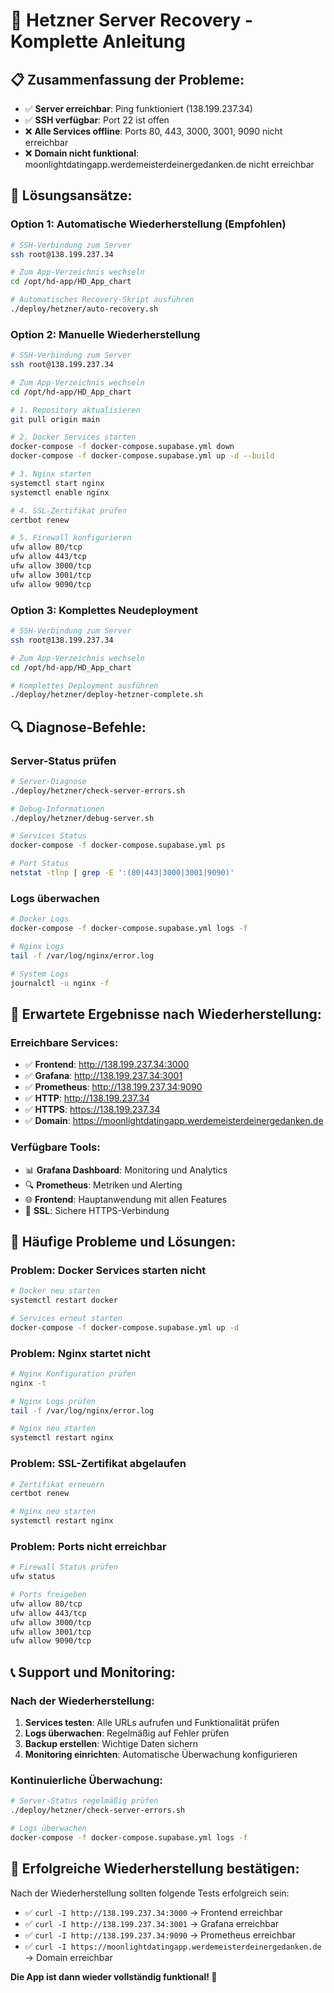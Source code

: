 # 🚀 Hetzner Server Recovery - Komplette Anleitung

## 📋 **Zusammenfassung der Probleme:**
- ✅ **Server erreichbar**: Ping funktioniert (138.199.237.34)
- ✅ **SSH verfügbar**: Port 22 ist offen
- ❌ **Alle Services offline**: Ports 80, 443, 3000, 3001, 9090 nicht erreichbar
- ❌ **Domain nicht funktional**: moonlightdatingapp.werdemeisterdeinergedanken.de nicht erreichbar

## 🔧 **Lösungsansätze:**

### **Option 1: Automatische Wiederherstellung (Empfohlen)**
```bash
# SSH-Verbindung zum Server
ssh root@138.199.237.34

# Zum App-Verzeichnis wechseln
cd /opt/hd-app/HD_App_chart

# Automatisches Recovery-Skript ausführen
./deploy/hetzner/auto-recovery.sh
```

### **Option 2: Manuelle Wiederherstellung**
```bash
# SSH-Verbindung zum Server
ssh root@138.199.237.34

# Zum App-Verzeichnis wechseln
cd /opt/hd-app/HD_App_chart

# 1. Repository aktualisieren
git pull origin main

# 2. Docker Services starten
docker-compose -f docker-compose.supabase.yml down
docker-compose -f docker-compose.supabase.yml up -d --build

# 3. Nginx starten
systemctl start nginx
systemctl enable nginx

# 4. SSL-Zertifikat prüfen
certbot renew

# 5. Firewall konfigurieren
ufw allow 80/tcp
ufw allow 443/tcp
ufw allow 3000/tcp
ufw allow 3001/tcp
ufw allow 9090/tcp
```

### **Option 3: Komplettes Neudeployment**
```bash
# SSH-Verbindung zum Server
ssh root@138.199.237.34

# Zum App-Verzeichnis wechseln
cd /opt/hd-app/HD_App_chart

# Komplettes Deployment ausführen
./deploy/hetzner/deploy-hetzner-complete.sh
```

## 🔍 **Diagnose-Befehle:**

### **Server-Status prüfen**
```bash
# Server-Diagnose
./deploy/hetzner/check-server-errors.sh

# Debug-Informationen
./deploy/hetzner/debug-server.sh

# Services Status
docker-compose -f docker-compose.supabase.yml ps

# Port Status
netstat -tlnp | grep -E ':(80|443|3000|3001|9090)'
```

### **Logs überwachen**
```bash
# Docker Logs
docker-compose -f docker-compose.supabase.yml logs -f

# Nginx Logs
tail -f /var/log/nginx/error.log

# System Logs
journalctl -u nginx -f
```

## 🎯 **Erwartete Ergebnisse nach Wiederherstellung:**

### **Erreichbare Services:**
- ✅ **Frontend**: http://138.199.237.34:3000
- ✅ **Grafana**: http://138.199.237.34:3001
- ✅ **Prometheus**: http://138.199.237.34:9090
- ✅ **HTTP**: http://138.199.237.34
- ✅ **HTTPS**: https://138.199.237.34
- ✅ **Domain**: https://moonlightdatingapp.werdemeisterdeinergedanken.de

### **Verfügbare Tools:**
- 📊 **Grafana Dashboard**: Monitoring und Analytics
- 🔍 **Prometheus**: Metriken und Alerting
- 🌐 **Frontend**: Hauptanwendung mit allen Features
- 🔐 **SSL**: Sichere HTTPS-Verbindung

## 🚨 **Häufige Probleme und Lösungen:**

### **Problem: Docker Services starten nicht**
```bash
# Docker neu starten
systemctl restart docker

# Services erneut starten
docker-compose -f docker-compose.supabase.yml up -d
```

### **Problem: Nginx startet nicht**
```bash
# Nginx Konfiguration prüfen
nginx -t

# Nginx Logs prüfen
tail -f /var/log/nginx/error.log

# Nginx neu starten
systemctl restart nginx
```

### **Problem: SSL-Zertifikat abgelaufen**
```bash
# Zertifikat erneuern
certbot renew

# Nginx neu starten
systemctl restart nginx
```

### **Problem: Ports nicht erreichbar**
```bash
# Firewall Status prüfen
ufw status

# Ports freigeben
ufw allow 80/tcp
ufw allow 443/tcp
ufw allow 3000/tcp
ufw allow 3001/tcp
ufw allow 9090/tcp
```

## 📞 **Support und Monitoring:**

### **Nach der Wiederherstellung:**
1. **Services testen**: Alle URLs aufrufen und Funktionalität prüfen
2. **Logs überwachen**: Regelmäßig auf Fehler prüfen
3. **Backup erstellen**: Wichtige Daten sichern
4. **Monitoring einrichten**: Automatische Überwachung konfigurieren

### **Kontinuierliche Überwachung:**
```bash
# Server-Status regelmäßig prüfen
./deploy/hetzner/check-server-errors.sh

# Logs überwachen
docker-compose -f docker-compose.supabase.yml logs -f
```

## 🎉 **Erfolgreiche Wiederherstellung bestätigen:**

Nach der Wiederherstellung sollten folgende Tests erfolgreich sein:
- ✅ `curl -I http://138.199.237.34:3000` → Frontend erreichbar
- ✅ `curl -I http://138.199.237.34:3001` → Grafana erreichbar
- ✅ `curl -I http://138.199.237.34:9090` → Prometheus erreichbar
- ✅ `curl -I https://moonlightdatingapp.werdemeisterdeinergedanken.de` → Domain erreichbar

**Die App ist dann wieder vollständig funktional! 🚀**
